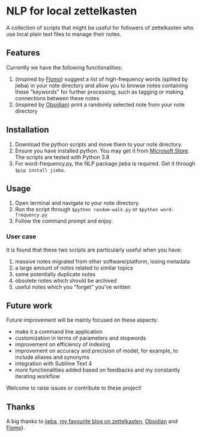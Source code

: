 # NLP for local zettelkasten

A collection of scripts that might be useful for followers of zettelkasten who use local plain text files to manage their notes.

## Features

Currently we have the following functionalities:

1. (inspired by [Flomo](flomoapp.com)) suggest a list of high-frequency words (splited by jieba) in your note directory and allow you to browse notes containing these "keywords" for further processing, such as tagging or making connections between these notes
2. (inspired by [Obsidian](obsidian.md)) print a randomly selected note from your note directory

## Installation

1. Download the python scripts and move them to your note directory.
2. Ensure you have installed python. You may get it from [Microsoft Store](https://www.microsoft.com/store/productId/9MSSZTT1N39L). The scripts are tested with Python 3.8
3. For word-frequency.py, the NLP package jieba is required. Get it through `$pip install jieba`.

## Usage

1. Open terminal and navigate to your note directory.
2. Run the script through `$python random-walk.py` or `$python word-frequency.py`
3. Follow the command prompt and enjoy.

### User case

It is found that these two scripts are particularly useful when you have:

1. massive notes migrated from other software/platform, losing metadata
2. a large amount of notes related to similar topics
3. some potentially duplicate notes
4. obsolete notes which should be archived
5. useful notes which you "forget" you've written

## Future work

Future improvement will be mainly focused on these aspects:

- make it a command line application
- customization in terms of parameters and stopwords
- improvement on efficiency of indexing
- improvement on accuracy and precision of model, for example, to include aliases and synonyms
- integration with Sublime Text 4
- more functionalities added based on feedbacks and my constantly iterating workflow

Welcome to raise issues or contribute to these project! 

## Thanks

A big thanks to [jieba](https://pypi.org/project/jieba/), [my favourite blog on zettelkasten](zettelkasten.de), [Obsidian](obsidian.md) and [Flomo](flomoapp.com)).
